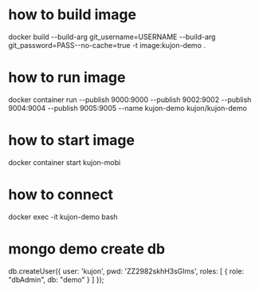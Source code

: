 # how to build image

docker build --build-arg git_username=USERNAME --build-arg git_password=PASS--no-cache=true -t image:kujon-demo .

# how to run image

docker container run --publish 9000:9000 --publish 9002:9002 --publish 9004:9004 --publish 9005:9005 --name kujon-demo kujon/kujon-demo

# how to start image

docker container start kujon-mobi

# how to connect

docker exec -it kujon-demo bash

# mongo demo create db

db.createUser({ user: 'kujon', pwd: 'ZZ2982skhH3sGIms', roles: [ { role: "dbAdmin", db: "demo" } ] });


